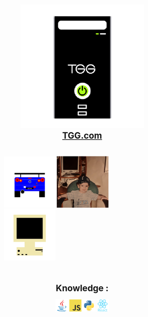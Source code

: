 
<h1 align="center">
  <img src="/profile/logo/133835137.png" />
  <a href="https://github.com/TGG-com">TGG.com</a>
</h1>

<br />

<p>
  <a color="red" href="https://github.com/QuocDungTran380"><img style="width: 33%;" src="/profile/logo/121247710.png" /></a> <a href="https://github.com/guettafa"><img style="width: 33%;" src="/profile/logo/81649039.png" /></a> <a href="https://github.com/AchrafGroiez"> <img style="width: 33%;" src="/profile/logo/112225386.png" /></a>
</p>

<br />

<h1 align="center">Knowledge : </h1>
<p align="center"> <a href="#"><img src="https://raw.githubusercontent.com/devicons/devicon/master/icons/java/java-original.svg" alt="java" width="40" height="40"/></a> <a href="#"><img src="https://raw.githubusercontent.com/devicons/devicon/master/icons/javascript/javascript-original.svg" alt="javascript" width="40" height="40"/></a> <a href="#"><img src="https://raw.githubusercontent.com/devicons/devicon/master/icons/python/python-original.svg" alt="python" width="40" height="40"/></a> <a href="#"><img src="https://raw.githubusercontent.com/devicons/devicon/master/icons/react/react-original-wordmark.svg" alt="react" width="40" height="40"/></a> </p>

